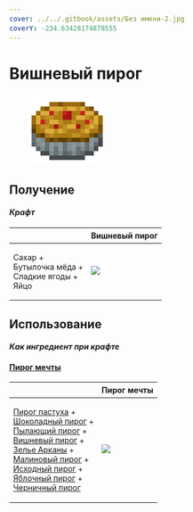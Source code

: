 ```yaml
---
cover: ../../.gitbook/assets/Без имени-2.jpg
coverY: -234.63428174878555
---
```


# Вишневый пирог

<figure><img src="../../.gitbook/assets/cherry_pie_128.png" alt=""><figcaption></figcaption></figure>

## Получение

#### _Крафт_

| ㅤ                                                             |  Вишневый пирог                            |
| ------------------------------------------------------------- | ------------------------------------------ |
| <p>Сахар +<br>Бутылочка мёда +<br>Сладкие ягоды +<br>Яйцо</p> | ![](../../.gitbook/assets/cherry\_pie.png) |

## Использование

#### _Как ингредиент при крафте_

#### [Пирог мечты](dream_pie.md)

| ㅤ                                                                                                                                                                                                                                                                                                                                                                                                                                                                                     |  Пирог мечты                              |
| ------------------------------------------------------------------------------------------------------------------------------------------------------------------------------------------------------------------------------------------------------------------------------------------------------------------------------------------------------------------------------------------------------------------------------------------------------------------------------------- | ----------------------------------------- |
| <p><a href="shepherds_pie_block.md">Пирог пастуха</a> +<br><a href="chocolate_pie.md">Шоколадный пирог</a> +<br><a href="blaze_cake.md">Пылающий пирог</a> +<br><a href="cherry_pie.md">Вишневый пирог</a> +<br><a href="weak_arcana_potion.md">Зелье Арканы</a> +<br><a href="crimson_berry_pie.md">Малиновый пирог</a> +<br><a href="source_berry_pie.md">Исходный пирог</a> +<br><a href="apple_pie.md">Яблочный пирог</a> +<br><a href="blueberry_pie.md">Черничный пирог</a></p> | ![](../../.gitbook/assets/dream\_pie.png) |

